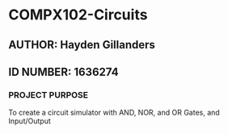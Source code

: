 # COMPX102-Circuits
## AUTHOR: Hayden Gillanders
## ID NUMBER: 1636274
### PROJECT PURPOSE
To create a circuit simulator with AND, NOR, and OR Gates, and Input/Output
